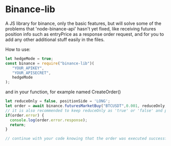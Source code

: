 # Binance-lib
 A JS library for binance, only the basic features, but will solve some of the problems that 'node-binance-api' hasn't yet fixed, like receiving futures position info such as entryPrice as a response order request, and for you to add any other additional stuff easily in the files.
 
 How to use:
```js
let hedgeMode = true;
const binance = require("binance-lib")(
   "YOUR_APIKEY",
   "YOUR_APISECRET",
   hedgeMode
);
```

and in your function, for example named CreateOrder()
```js
let reduceOnly = false, positionSide = 'LONG';
let order = await binance.futuresMarketBuy("BTCUSDT",0.001, reduceOnly, positionSide);  // you can also add a third argument as 'true', if you want it to be a reduceOnly order (order will be returned as an error if there was no position open on your account)
// it is also recommended to keep reduceOnly as 'true' or 'false' and positionSide as 'LONG' or 'SHORT' whether you are on side Buy or Sell (for hedgeMode users, because the program will automatically switch to hedgeMode for you if you forgot to specify it while loading the module)
if(order.error) {
  console.log(order.error.response);
  return;
}

// continue with your code knowing that the order was executed successfully
```

